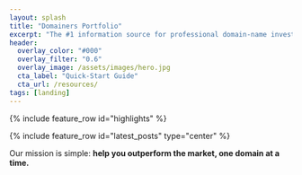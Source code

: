 ```yaml
---
layout: splash
title: "Domainers Portfolio"
excerpt: "The #1 information source for professional domain‑name investors."
header:
  overlay_color: "#000"
  overlay_filter: "0.6"
  overlay_image: /assets/images/hero.jpg
  cta_label: "Quick‑Start Guide"
  cta_url: /resources/
tags: [landing]
---
```


{% include feature_row id="highlights" %}

{% include feature_row id="latest_posts" type="center" %}

Our mission is simple: **help you outperform the market, one domain at a time.**
